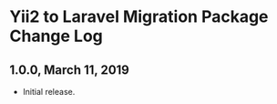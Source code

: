 Yii2 to Laravel Migration Package Change Log
============================================

1.0.0, March 11, 2019
---------------------

- Initial release.
